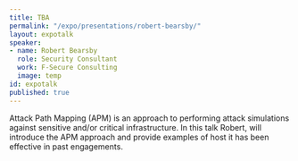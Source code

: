 ```yaml
---
title: TBA
permalink: "/expo/presentations/robert-bearsby/"
layout: expotalk
speaker:
- name: Robert Bearsby
  role: Security Consultant
  work: F-Secure Consulting
  image: temp
id: expotalk
published: true
---
```


Attack Path Mapping (APM) is an approach to performing attack simulations against sensitive and/or critical infrastructure. In this talk Robert, will introduce the APM approach and provide examples of host it has been effective in past engagements.